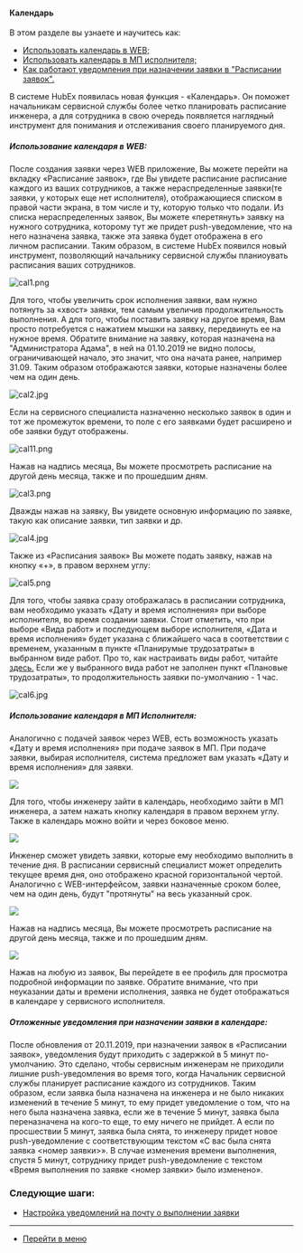 #### Календарь
В этом разделе вы узнаете и научитесь как:
<html>
  <meta charset="utf-8">
  <title>Быстрый переход внутри документа</title>
 <ul>
       <li><a href="#calweb">Использовать календарь в WEB;</a></li>
       <li><a href="#calmob">Использовать календарь в МП исполнителя;</a></li>
       <li><a href="#pushdelay">Как работают уведомления при назначении заявки в "Расписании заявок".</a></li>
 </ul>
</html>

В системе HubEx появилась новая функция - «Календарь». Он поможет начальникам сервисной службы более четко планировать расписание инженера, а для сотрудника в свою очередь появляется наглядный инструмент для понимания и отслеживания своего планируемого дня.

<h5 id="calweb">Использование календаря в WEB: </h5>

После создания заявки через WEB приложение, Вы можете перейти на вкладку «Расписание заявок», где Вы увидете расписание расписание каждого из ваших сотрудников, а также нераспределенные заявки(те заявки, у которых еще нет исполнителя), отображающиеся списком в правой части экрана, в том числе и ту, которую только что подали. Из списка нераспределенных заявок, Вы можете «перетянуть» заявку на нужного сотрудника, которому тут же придет push-уведомление, что на него назначена заявка, также эта заявка будет отображена в его личном расписании. Таким образом, в системе HubEx появился новый инструмент, позволяющий начальнику сервисной службы планиоувать расписания ваших сотрудников.

![cal1.png](/attachments/images/FAQ/USER/Calendar/cal1.png)

Для того, чтобы увеличить срок исполнения заявки, вам нужно потянуть за «хвост» заявки, тем самым увеличив продолжительность выполнения. А для того, чтобы поставить заявку на другое время, Вам просто потребуется с нажатием мышки на заявку, передвинуть ее на нужное время. Обратите внимание на заявку, которая назначена на "Администратора Адама", в ней на 01.10.2019 не видно полосы, ограничивающей начало, это значит, что она начата ранее, например 31.09. Таким образом отображаются заявки, которые назначены более чем на один день.

![cal2.jpg](/attachments/images/FAQ/USER/Calendar/cal2.jpg)

Если на сервисного специалиста назначенно несколько заявок в один и тот же промежуток времени, то поле с его заявками будет расширено и обе заявки будут отображены.

![cal11.png](/attachments/images/FAQ/USER/Calendar/cal11.png)

Нажав на надпись месяца, Вы можете просмотреть расписание на другой день месяца, также и по прошедшим дням.

![cal3.png](/attachments/images/FAQ/USER/Calendar/cal3.png)

Дважды нажав на заявку, Вы увидете основную информацию по заявке, такую как описание заявки, тип заявки и др.

![cal4.jpg](/attachments/images/FAQ/USER/Calendar/cal4.jpg)

Также из «Расписания заявок» Вы можете подать заявку, нажав на кнопку «+», в правом верхнем углу:

![cal5.png](/attachments/images/FAQ/USER/Calendar/cal5.png)

Для того, чтобы заявка сразу отображалась в расписании сотрудника, вам необходимо указать «Дату и время исполнения» при выборе исполнителя, во время создании заявки. Стоит отметить, что при выборе «Вида работ» и последующем выборе исполнителя, «Дата и время исполнения» будет указана с ближайшего часа в соответствии с временем, указанным в пункте «Планирумые трудозатраты» в выбранном виде работ. Про то, как настраивать виды работ, читайте [здесь.](https://wiki.hubex.ru/docs/FAQ/RU/admin/WorkType.html) Если же у выбранного вида работ не заполнен пункт «Плановые трудозатраты», то продолжительность заявки по-умолчанию - 1 час.

![cal6.jpg](/attachments/images/FAQ/USER/Calendar/cal6.jpg)

<h5 id="calmob">Использование календаря в МП Исполнителя: </h5>

Аналогично с подачей заявок через WEB, есть возможность указать «Дату и время исполнения» при подаче заявок в МП. При подаче заявки, выбирая исполнителя, система предложет вам указать «Дату и время исполнения» для заявки.

<div>
  <img  style="margin: 0 auto; display: block; max-width: 100%;" src="/attachments/images/FAQ/USER/Calendar/cal7.jpg" />
</div>

Для того, чтобы инженеру зайти в календарь, необходимо зайти в МП инженера, а затем нажать кнопку календаря в правом верхнем углу. Также в календарь можно войти и через боковое меню.

<div>
  <img  style="margin: 0 auto; display: block; max-width: 100%;" src="/attachments/images/FAQ/USER/Calendar/cal8.jpg" />
</div>

Инженер сможет увидеть заявки, которые ему необходимо выполнить в течение дня. В расписании сервисный специалист может определить текущее время дня, оно отображено красной горизонтальной чертой. Аналогично с WEB-интерфейсом, заявки назначенные сроком более, чем на один день, будут "протянуты" на весь указанный срок.

<div>
  <img  style="margin: 0 auto; display: block; max-width: 100%;" src="/attachments/images/FAQ/USER/Calendar/cal9.png" />
</div>

Нажав на надпись месяца, Вы можете просмотреть расписание на другой день месяца, также и по прошедшим дням.

<div>
  <img  style="margin: 0 auto; display: block; max-width: 100%;" src="/attachments/images/FAQ/USER/Calendar/cal10.jpg" />
</div>

Нажав на любую из заявок, Вы перейдете в ее профиль для просмотра подробной информации по заявке.
Обратите внимание, что при неуказании даты и времени исполнения, заявка не будет отображаться в календаре у сервисного исполнителя.

<h5 id="pushdelay">Отложенные уведомления при назначении заявки в календаре: </h5>
После обновления от 20.11.2019, при назначении заявок в «Расписании заявок», уведомления будут приходить с задержкой в 5 минут по-умолчанию. Это сделано, чтобы сервисным инженерам не приходили лишние push-уведомления во время того, когда Начальник сервисной службы планирует расписание каждого из сотрудников.
Таким образом, если заявка была назначена на инженера и не было никаких изменений в течение 5 минут, то ему придет уведомление о том, что на него была назначена заявка, если же в течение 5 минут, заявка была переназначена на кого-то еще, то ему ничего не прийдет. А если по просшествии 5 минут, заявка была снята, то инженеру придет новое push-уведомление с соответствующим текстом «С вас была снята заявка <номер заявки>». В случае изменения времени выполнения, спустя 5 минут, сотруднику придет push-уведомление с текстом «Время выполнения по заявке <номер заявки> было изменено».


### Следующие шаги:
- [Настройка уведомлений на почту о выполнении заявки](./HowToManageNotifications.md)


___
- [Перейти в меню](http://wiki.hubex.ru)
